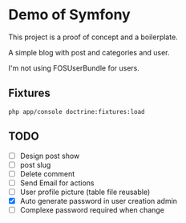Demo of Symfony
========================

This project is a proof of concept and a boilerplate.

A simple blog with post and categories and user.

I'm not using FOSUserBundle for users.

## Fixtures 

```
php app/console doctrine:fixtures:load
```

## TODO

- [ ] Design post show
- [ ] post slug
- [ ] Delete comment
- [ ] Send Email for actions
- [ ] User profile picture (table file reusable)
- [x] Auto generate password in user creation admin
- [ ] Complexe password required when change